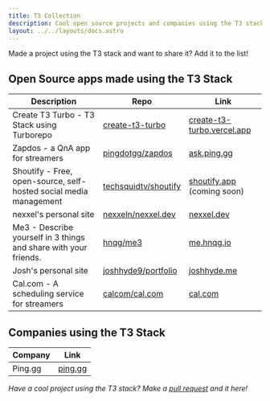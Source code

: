 ```yaml
---
title: T3 Collection
description: Cool open source projects and companies using the T3 stack
layout: ../../layouts/docs.astro
---
```


Made a project using the T3 stack and want to share it? Add it to the list!

## Open Source apps made using the T3 Stack

| Description                                                       | Repo                                                            | Link                                                                  |
| ----------------------------------------------------------------- | --------------------------------------------------------------- | --------------------------------------------------------------------- |
| Create T3 Turbo - T3 Stack using Turborepo                        | [create-t3-turbo](https://github.com/t3-oss/create-t3-turbo)    | [create-t3-turbo.vercel.app](https://create-t3-turbo.vercel.app/)     |
| Zapdos - a QnA app for streamers                                  | [pingdotgg/zapdos](https://github.com/pingdotgg/zapdos)         | [ask.ping.gg](https://ask.ping.gg)                                    |
| Shoutify - Free, open-source, self-hosted social media management | [techsquidtv/shoutify](https://github.com/TechSquidTV/Shoutify) | [shoutify.app](https://github.com/TechSquidTV/Shoutify) (coming soon) |
| nexxel's personal site                                            | [nexxeln/nexxel.dev](https://github.com/nexxeln/nexxel.dev)     | [nexxel.dev](https://nexxel.dev)                                      |
| Me3 - Describe yourself in 3 things and share with your friends.  | [hnqg/me3](https://github.com/hnqg/me3)                         | [me.hnqg.io](https://me.hnqg.io)                                      |
| Josh's personal site                                              | [joshhyde9/portfolio](https://github.com/JoshHyde9/portfolio)   | [joshhyde.me](https://joshhyde.me)                                    |
| Cal.com - A scheduling service for streamers                      | [calcom/cal.com](https://github.com/calcom/cal.com)             | [cal.com](https://cal.com)                                            |

## Companies using the T3 Stack

| Company | Link                       |
| ------- | -------------------------- |
| Ping.gg | [ping.gg](https://ping.gg) |

_Have a cool project using the T3 stack? Make a [pull request](https://github.com/t3-oss/create-t3-app/tree/main/www/src/pages/en/t3-collection.md) and it here!_
